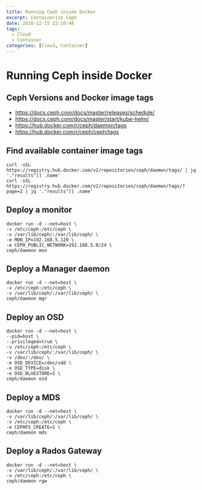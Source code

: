 ```yaml
---
title: Running Ceph inside Docker
excerpt: Containerize Ceph
date: 2018-12-15 22:10:48
tags:
  - Cloud
  - Container
categories: [Cloud, Container]
---
```


# Running Ceph inside Docker

## Ceph Versions and Docker image tags
- https://docs.ceph.com/docs/master/releases/schedule/
- https://docs.ceph.com/docs/master/start/kube-helm/
- https://hub.docker.com/r/ceph/daemon/tags
- https://hub.docker.com/r/ceph/ceph/tags

## Find available container image tags

    curl -sSL https://registry.hub.docker.com/v2/repositories/ceph/daemon/tags/ | jq '."results"[] .name'
    curl -sSL https://registry.hub.docker.com/v2/repositories/ceph/daemon/tags/?page=2 | jq '."results"[] .name'

## Deploy a monitor

    docker run -d --net=host \
    -v /etc/ceph:/etc/ceph \
    -v /var/lib/ceph/:/var/lib/ceph/ \
    -e MON_IP=192.168.5.120 \
    -e CEPH_PUBLIC_NETWORK=192.168.5.0/24 \
    ceph/daemon mon

## Deploy a Manager daemon

    docker run -d --net=host \
    -v /etc/ceph:/etc/ceph \
    -v /var/lib/ceph/:/var/lib/ceph/ \
    ceph/daemon mgr

## Deploy an OSD

    docker run -d --net=host \
    --pid=host \
    --privileged=true \
    -v /etc/ceph:/etc/ceph \
    -v /var/lib/ceph/:/var/lib/ceph/ \
    -v /dev/:/dev/ \
    -e OSD_DEVICE=/dev/vdd \
    -e OSD_TYPE=disk \
    -e OSD_BLUESTORE=1 \
    ceph/daemon osd

## Deploy a MDS

    docker run -d --net=host \
    -v /var/lib/ceph/:/var/lib/ceph/ \
    -v /etc/ceph:/etc/ceph \
    -e CEPHFS_CREATE=1 \
    ceph/daemon mds

## Deploy a Rados Gateway

    docker run -d --net=host \
    -v /var/lib/ceph/:/var/lib/ceph/ \
    -v /etc/ceph:/etc/ceph \
    ceph/daemon rgw
